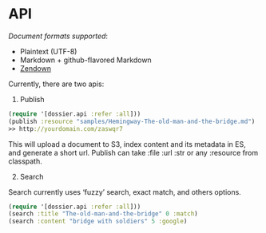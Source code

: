 API
===

_Document formats supported_:

- Plaintext (UTF-8)
- Markdown + github-flavored Markdown
- [Zendown](https://github.com/facjure/zendown)


Currently, there are two apis:

1. Publish

```clojure
(require '[dossier.api :refer :all]))
(publish :resource "samples/Hemingway-The-old-man-and-the-bridge.md")
>> http://yourdomain.com/zaswqr7
```

This will upload a document to S3, index content and its metadata in ES, and generate a short url. Publish can take :file :url :str or any :resource from classpath.

2. Search

Search currently uses ‘fuzzy’ search, exact match, and others options.

```clojure
(require '[dossier.api :refer :all]))
(search :title "The-old-man-and-the-bridge" 0 :match)
(search :content "bridge with soldiers" 5 :google)
```
